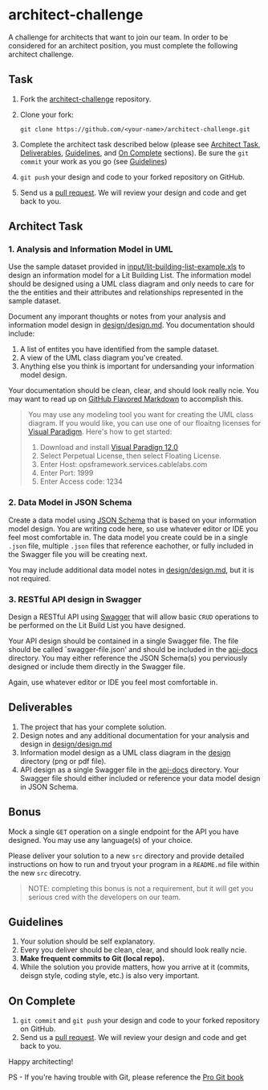 # architect-challenge
A challenge for architects that want to join our team. In order to be considered for an architect position, you must complete the following architect challenge.

## Task

1. Fork the [architect-challenge](https://github.com/cablelabs/architect-challenge) repository.
2. Clone your fork:

    ````
    git clone https://github.com/<your-name>/architect-challenge.git
    ````

3. Complete the architect task described below (please see [Architect Task](#architect-task), [Deliverables](#deliverables), [Guidelines](#guidelines), and [On Complete](#on-complete) sections). Be sure the `git commit` your work as you go (see [Guidelines](#guidelines))

4. `git push` your design and code to your forked repository on GitHub.

5. Send us a [pull request](https://github.com/cablelabs/architect-challenge/compare). We will review your design and code and get back to you.

## Architect Task

### 1. Analysis and Information Model in UML

Use the sample dataset provided in [input/lit-building-list-example.xls](input/lit-building-list-example.xls) to design an information model for a Lit Building List. The information model should be designed using a UML class diagram and only needs to care for the the entities and their attributes and relationships represented in the sample dataset.

Document any imporant thoughts or notes from your analysis and information model design in [design/design.md](design/design.md). You documentation should include:

1. A list of entites you have identified from the sample dataset.
2. A view of the UML class diagram you've created.
3. Anything else you think is important for undersanding your information model design.

Your documentation should be clean, clear, and should look really ncie. You may want to read up on [GitHub Flavored Markdown](https://help.github.com/articles/github-flavored-markdown/) to accomplish this. 

> You may use any modeling tool you want for creating the UML class diagram. If you would like, you can use one of our floaitng licenses for [Visual Paradigm](). Here's how to get started:
> 
> 1. Download and install [Visual Paradign 12.0](http://www.visual-paradigm.com/download/archive/)
> 2. Select Perpetual License, then select Floating License.
> 3. Enter Host: opsframework.services.cablelabs.com
> 4. Enter Port: 1999
> 5. Enter Access code: 1234

### 2. Data Model in JSON Schema

Create a data model using [JSON Schema](http://json-schema.org/) that is based on your information model design. You are writing code here, so use whatever editor or IDE you feel most comfortable in. The data model you create could be in a single `.json` file, multiple `.json` files that reference eachother, or fully included in the Swagger file you will be creating next.

You may include additional data model notes in [design/design.md](design/design.md), but it is not required.

### 3. RESTful API design in Swagger

Design a RESTful API using [Swagger](http://swagger.io/) that will allow basic `CRUD` operations to be performed on the Lit Build List you have designed.

Your API design should be contained in a single Swagger file. The file should be called `swagger-file.json' and should be included in the [api-docs](api-docs) directory. You may either reference the JSON Schema(s) you perviously designed or include them directly in the Swagger file.

Again, use whatever editor or IDE you feel most comfortable in.

## Deliverables

1. The project that has your complete solution.
3. Design notes and any additional documentation for your analysis and design in [design/design.md](design/design.md)
2. Information model design as a UML class diagram in the [design](design) directory (png or pdf file).
4. API design as a single Swagger file in the [api-docs](api-docs) directory. Your Swagger file should either included or reference your data model design in JSON Schema.

## Bonus

Mock a single `GET` operation on a single endpoint for the API you have designed. You may use any language(s) of your choice.

Please deliver your solution to a new `src` directory and provide detailed instructions on how to run and tryout your program in a `README.md` file within the new `src` direcotry. 

> NOTE: completing this bonus is not a requirement, but it will get you serious cred with the developers on our team.

## Guidelines

1. Your solution should be self explanatory.
2. Every you deliver should be clean, clear, and should look really ncie.
5. **Make frequent commits to Git (local repo).**
6. While the solution you provide matters, how you arrive at it (commits, deisgn style, coding style, etc.) is also very important.

## On Complete

1. `git commit` and `git push` your design and code to your forked repository on GitHub.
5. Send us a [pull request](https://github.com/cablelabs/architect-challenge/compare). We will review your design and code and get back to you.

Happy architecting!

PS - If you're having trouble with Git, please reference the [Pro Git book](http://git-scm.com/)
